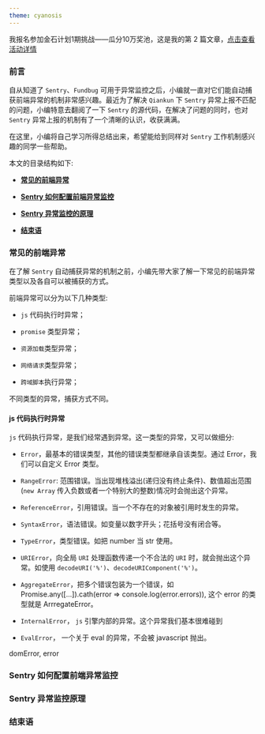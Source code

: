 ```yaml
---
theme: cyanosis
---
```

我报名参加金石计划1期挑战——瓜分10万奖池，这是我的第 2 篇文章，[点击查看活动详情](https://s.juejin.cn/ds/jooSN7t "https://s.juejin.cn/ds/jooSN7t")

<h3>前言</h3>

自从知道了 `Sentry`、`Fundbug` 可用于异常监控之后，小编就一直对它们能自动捕获前端异常的机制非常感兴趣。最近为了解决 `Qiankun` 下 `Sentry` 异常上报不匹配的问题，小编特意去翻阅了一下 `Sentry` 的源代码，在解决了问题的同时，也对 `Sentry` 异常上报的机制有了一个清晰的认识，收获满满。

在这里，小编将自己学习所得总结出来，希望能给到同样对 `Sentry` 工作机制感兴趣的同学一些帮助。

本文的目录结构如下:

- **<a href="#1">常见的前端异常</a>**

- **<a href="#2">Sentry 如何配置前端异常监控</a>**

- **<a href="#3">Sentry 异常监控的原理</a>**

- **<a href="#4">结束语</a>**

<h3 id="1">常见的前端异常</h3>

在了解 `Sentry` 自动捕获异常的机制之前，小编先带大家了解一下常见的前端异常类型以及各自可以被捕获的方式。

前端异常可以分为以下几种类型:

- `js` 代码执行时异常；

- `promise` 类型异常；

- `资源加载`类型异常；

- `网络请求`类型异常；

- `跨域脚本`执行异常；

不同类型的异常，捕获方式不同。

<h4>js 代码执行时异常</h4>

`js` 代码执行异常，是我们经常遇到异常。这一类型的异常，又可以做细分:
- `Error`，最基本的错误类型，其他的错误类型都继承自该类型。通过 Error，我们可以自定义 Error 类型。
- `RangeError`: 范围错误。当出现堆栈溢出(递归没有终止条件)、数值超出范围(`new Array` 传入负数或者一个特别大的整数)情况时会抛出这个异常。
- `ReferenceError`，引用错误。当一个不存在的对象被引用时发生的异常。
- `SyntaxError`，语法错误。如变量以数字开头；花括号没有闭合等。
- `TypeError`，类型错误。如把 number 当 str 使用。
- `URIError`，向全局 `URI` 处理函数传递一个不合法的 `URI` 时，就会抛出这个异常。如使用 `decodeURI('%')`、`decodeURIComponent('%')`。
- `AggregateError`，把多个错误包装为一个错误，如 Promise.any([...]).cath(error => console.log(error.errors)), 这个 error 的类型就是 ArrregateError。
- `InternalError`， `js` 引擎内部的异常。这个异常我们基本很难碰到

- `EvalError`， 一个关于 eval 的异常，不会被 javascript 抛出。

domError, error 



<h3 id="2">Sentry 如何配置前端异常监控</h3>

<h3 id="3">Sentry 异常监控原理</h3>

<h3 id="4">结束语</h3>